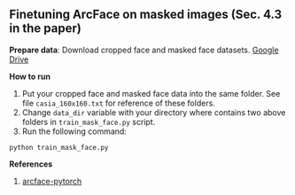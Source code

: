 ## Finetuning ArcFace on masked images (Sec. 4.3 in the paper) 

**Prepare data**:
Download cropped face and masked face datasets. [Google Drive](https://drive.google.com/drive/folders/1hoyO7IWaIx2Km-pe4-Sn2D_uTFNLC7Ph?usp=sharing)

**How to run**
1. Put your cropped face and masked face data into the same folder. See file `casia_160x160.txt` for reference of these folders.
2. Change `data_dir` variable with your directory where contains two above folders in `train_mask_face.py` script.
3. Run the following command:
```
python train_mask_face.py
```

**References**
1. [arcface-pytorch](https://github.com/ronghuaiyang/arcface-pytorch)
    
